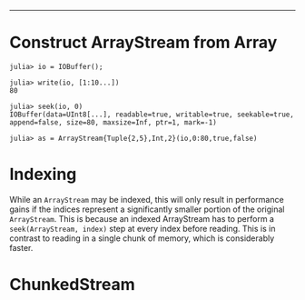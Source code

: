 ---

# Construct ArrayStream from Array

```
julia> io = IOBuffer();

julia> write(io, [1:10...])
80

julia> seek(io, 0)
IOBuffer(data=UInt8[...], readable=true, writable=true, seekable=true, append=false, size=80, maxsize=Inf, ptr=1, mark=-1)

julia> as = ArrayStream{Tuple{2,5},Int,2}(io,0:80,true,false)
```

# Indexing

While an `ArrayStream` may be indexed, this will only result in performance gains
if the indices represent a significantly smaller portion of the original `ArrayStream`.
This is because an indexed ArrayStream has to perform a `seek(ArrayStream, index)`
step at every index before reading. This is in contrast to reading in a single
chunk of memory, which is considerably faster.

# ChunkedStream



